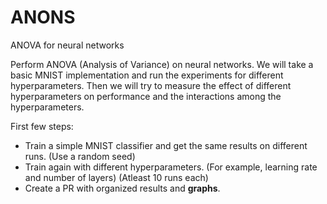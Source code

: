 # ANONS
ANOVA for neural networks

Perform ANOVA (Analysis of Variance) on neural networks.
We will take a basic MNIST implementation and run the experiments for different hyperparameters. Then we will try to measure the effect of different hyperparameters on performance and the interactions among the hyperparameters.

First few steps:
- Train a simple MNIST classifier and get the same results on different runs. (Use a random seed)
- Train again with different hyperparameters. (For example, learning rate and number of layers) (Atleast 10 runs each)
- Create a PR with organized results and **graphs**.

